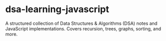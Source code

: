 # dsa-learning-javascript
A structured collection of Data Structures &amp; Algorithms (DSA) notes and JavaScript implementations. Covers recursion, trees, graphs, sorting, and more.
